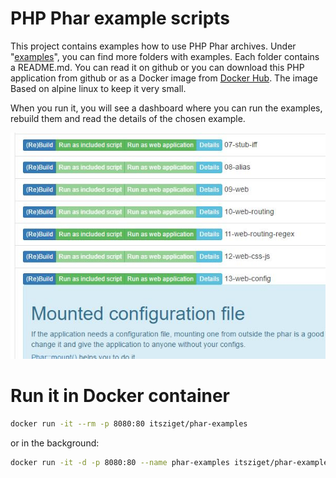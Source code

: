 # PHP Phar example scripts

This project contains examples how to use PHP Phar archives. 
Under "[examples](https://github.com/itsziget/phar-examples/tree/master/examples)", 
you can find more folders with examples. Each folder contains a README.md. 
You can read it on github or you can download this PHP application from github
or as a Docker image from [Docker Hub](https://hub.docker.com/r/itsziget/phar-examples/). The image Based on alpine linux to keep it 
very small.

When you run it, you will see a dashboard where you can run the examples, 
rebuild them and read the details of the chosen example.

[![Dashboard](https://raw.githubusercontent.com/itsziget/phar-examples/master/dashboard.jpg)](https://github.com/itsziget/phar-examples/blob/master/dashboard.jpg)

# Run it in Docker container

```bash
docker run -it --rm -p 8080:80 itsziget/phar-examples
```

or in the background:

```bash
docker run -it -d -p 8080:80 --name phar-examples itsziget/phar-examples
```
